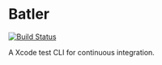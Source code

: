 # Batler

[![Build Status](https://travis-ci.com/vitorbaraujo/batler.svg?branch=master)](https://travis-ci.com/vitorbaraujo/batler)

A Xcode test CLI for continuous integration.